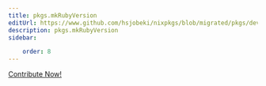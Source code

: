 ```yaml
---
title: pkgs.mkRubyVersion
editUrl: https://www.github.com/hsjobeki/nixpkgs/blob/migrated/pkgs/development/interpreters/ruby/ruby-version.nix#L6C17
description: pkgs.mkRubyVersion
sidebar:

    order: 8
---
```


<a href="https://www.github.com/hsjobeki/nixpkgs/blob/migrated/pkgs/development/interpreters/ruby/ruby-version.nix#L6C17">Contribute Now!</a>



